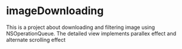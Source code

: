 # imageDownloading
This is a project about downloading and filtering image using NSOperationQueue. The detailed view implements parallex effect and alternate scrolling effect
